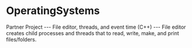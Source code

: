 # OperatingSystems
Partner Project ---
File editor, threads, and event time (C++) ---
File editor creates child processes and threads that to read, write, make, and print files/folders.
